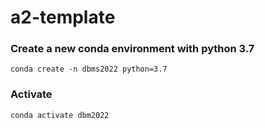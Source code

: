 # a2-template

### Create a new conda environment with python 3.7
```
conda create -n dbms2022 python=3.7
```

### Activate
```
conda activate dbm2022
```

